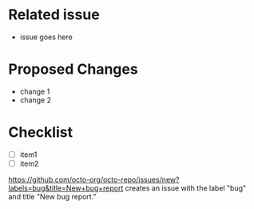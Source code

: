 # Related issue
- issue goes here

# Proposed Changes
- change 1
- change 2

# Checklist
- [ ] item1
- [ ] item2

https://github.com/octo-org/octo-repo/issues/new?labels=bug&title=New+bug+report creates an issue with the label "bug" and title "New bug report."
